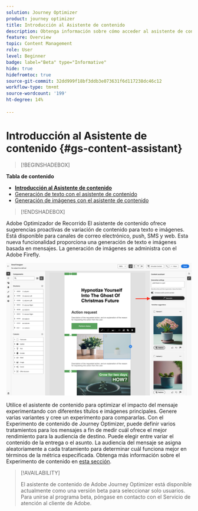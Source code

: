 ```yaml
---
solution: Journey Optimizer
product: journey optimizer
title: Introducción al Asistente de contenido
description: Obtenga información sobre cómo acceder al asistente de contenido de Journey Optimizer y trabajar con él
feature: Overview
topic: Content Management
role: User
level: Beginner
badge: label="Beta" type="Informative"
hide: true
hidefromtoc: true
source-git-commit: 32dd999f18bf3ddb3e073631f6d117238dc46c12
workflow-type: tm+mt
source-wordcount: '199'
ht-degree: 14%

---
```


# Introducción al Asistente de contenido {#gs-content-assistant}

>[!BEGINSHADEBOX]

**Tabla de contenido**

* **[Introducción al Asistente de contenido](gs-generative.md)**
* [Generación de texto con el asistente de contenido](generative-content.md)
* [Generación de imágenes con el asistente de contenido](generative-image.md)

>[!ENDSHADEBOX]


Adobe Optimizador de Recorrido El asistente de contenido ofrece sugerencias proactivas de variación de contenido para texto e imágenes. Está disponible para canales de correo electrónico, push, SMS y web. Esta nueva funcionalidad proporciona una generación de texto e imágenes basada en mensajes. La generación de imágenes se administra con el Adobe Firefly.

![](assets/image-gen-ai.png)



Utilice el asistente de contenido para optimizar el impacto del mensaje experimentando con diferentes títulos e imágenes principales. Genere varias variantes y cree un experimento para compararlas. Con el Experimento de contenido de Journey Optimizer, puede definir varios tratamientos para los mensajes a fin de medir cuál ofrece el mejor rendimiento para la audiencia de destino. Puede elegir entre variar el contenido de la entrega o el asunto. La audiencia del mensaje se asigna aleatoriamente a cada tratamiento para determinar cuál funciona mejor en términos de la métrica especificada. Obtenga más información sobre el Experimento de contenido en [esta sección](../campaigns/content-experiment.md).


>[!AVAILABILITY]
>
>El asistente de contenido de Adobe Journey Optimizer está disponible actualmente como una versión beta para seleccionar solo usuarios. Para unirse al programa beta, póngase en contacto con el Servicio de atención al cliente de Adobe.


